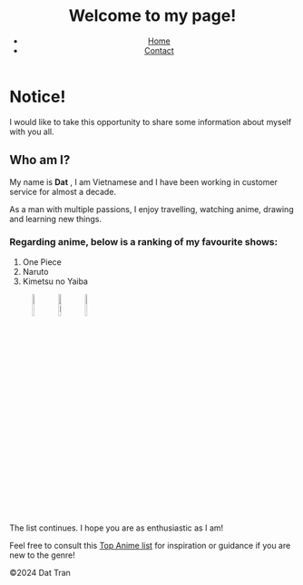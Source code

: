 <html lang="en">
	<head>
		<meta charset="utf-8">
		<meta name="viewport" content="width=device-width, initial-scale=1.0">
		<link rel="stylesheet" href="demo3.css">
		<!-- Add any additional stylesheets or fonts here -->
	</head>
	<body>
		<header>
			<h1>Welcome to my page!</h1>
			<nav> 
				<ul>
				<li>
				<a href="home.html">Home</a>
				</li>
				<li>
				<a href="contact.html">Contact</a>
				</li>
				</ul>
			</nav>
		</header>
		<main>
			<h1>Notice!</h1>
			<p>
				I would like to take this opportunity to share some information about myself with you all.
			</p>
			<h2>Who am I?</h2>
			<p>
				My name is 
				<strong>Dat</strong>
				, I am Vietnamese and I have been working in customer service for almost a decade.
			</p>
			<p>
				 As a man with multiple passions, I enjoy travelling, watching anime, drawing and learning new things.
			</p>
			<h3>Regarding anime, below is a ranking of my favourite shows:</h3>
			<ol>
				<li>One Piece</li>
				<li>Naruto</li>
				<li>Kimetsu no Yaiba</li>
			</ol>
			<figure>
				<img src="https://cdn.myanimelist.net/images/manga/2/165199.jpg" style="width: 10%;" alt="One Piece Party">
				<img src="https://cdn.myanimelist.net/images/manga/3/249658.jpg" style="width: 10%;" alt="Naruto">
				<img src="https://cdn.myanimelist.net/images/manga/3/179023.jpg" style="width: 10%;" alt="Kimetsu no Yaiba">
			</figure>
			<p>
				The list continues. I hope you are as enthusiastic as I am!
			</p>
			<p>
				Feel free to consult this 
				<a href="https://myanimelist.net/topanime.php?type=bypopularity"> Top Anime list</a>
				 for inspiration or guidance if you are new to the genre!
			</p>
		</main>
		<footer>
			&copy;2024 Dat Tran
		</footer>
	</body>
</html>
